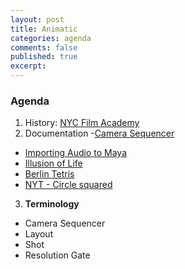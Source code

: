 ```yaml
---
layout: post
title: Animatic
categories: agenda
comments: false
published: true
excerpt:
---
```


### Agenda

1. History: [NYC Film Academy](https://www.nyfa.edu/student-resources/quick-history-animation/)
2. Documentation
  -[Camera Sequencer](https://knowledge.autodesk.com/support/maya/learn-explore/caas/CloudHelp/cloudhelp/2015/ENU/Maya/files/GUID-756DCF5D-C74C-46E4-BE11-50E5C7FA3376-htm.html)
  - [Importing Audio to Maya](https://knowledge.autodesk.com/support/maya/learn-explore/caas/CloudHelp/cloudhelp/2016/ENU/Maya/files/GUID-68DA6B38-1CBE-41E7-8D7F-908EB5859EFA-htm.html)
  - [Illusion of Life](https://vimeo.com/93206523)
  - [Berlin Tetris](https://vimeo.com/6736261)
  - [NYT - Circle squared](https://vimeo.com/17090753)
3. **Terminology**
  - Camera Sequencer
  - Layout
  - Shot
  - Resolution Gate
